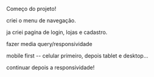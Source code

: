 Começo do projeto! 

criei o menu de navegação.

ja criei pagína de login, lojas e cadastro. 

fazer media query/responsividade

mobile first -- celular primeiro, depois tablet e desktop...

continuar depois a responsividade!